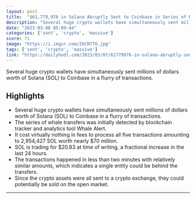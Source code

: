 ```yaml
---
layout: post
title:  "$61,779,976 in Solana Abruptly Sent to Coinbase in Series of Massive Crypto Transfers"
description: "Several huge crypto wallets have simultaneously sent millions of dollars worth of Solana (SOL) to Coinbase in a flurry of transactions."
date: "2023-03-08 05:09:44"
categories: ['sent', 'crypto', 'massive']
score: 71
image: "https://i.imgur.com/2bCR77O.jpg"
tags: ['sent', 'crypto', 'massive']
link: "https://dailyhodl.com/2023/03/07/61779976-in-solana-abruptly-sent-to-coinbase-in-series-of-massive-crypto-transfers/"
---
```


Several huge crypto wallets have simultaneously sent millions of dollars worth of Solana (SOL) to Coinbase in a flurry of transactions.

## Highlights

- Several huge crypto wallets have simultaneously sent millions of dollars worth of Solana (SOL) to Coinbase in a flurry of transactions.
- The series of whale transfers was initially detected by blockchain tracker and analytics tool Whale Alert.
- It cost virtually nothing in fees to process all five transactions amounting to 2,954,427 SOL worth nearly $70 million.
- SOL is trading for $20.83 at time of writing, a fractional increase in the last 24 hours.
- The transactions happened in less than two minutes with relatively similar amounts, which indicates a single entity could be behind the transfers.
- Since the crypto assets were all sent to a crypto exchange, they could potentially be sold on the open market.

---

